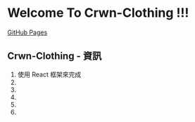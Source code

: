 # Welcome To Crwn-Clothing !!!
[GitHub Pages](https://jeff2hu.github.io/crwn-clothing/)

## Crwn-Clothing - 資訊

1. 使用 React 框架來完成
2. 
3. 
4. 
5. 
6. 

